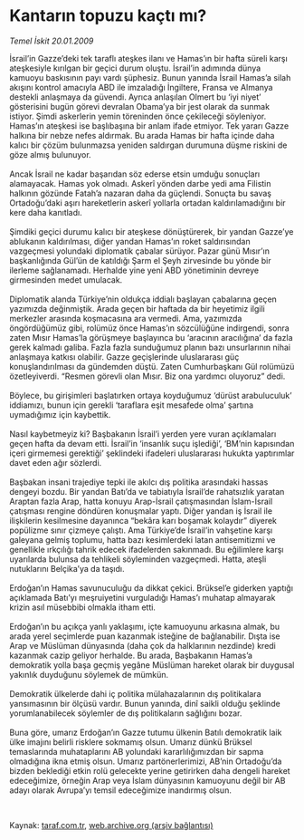 # Kantarın topuzu kaçtı mı?

*Temel İskit 20.01.2009*

<div class="taraf_structure_2col_1zq">
<div class="margen_n">



 <p>İsrail’in Gazze’deki tek taraflı ateşkes ilanı ve Hamas’ın bir hafta süreli karşı ateşkesiyle kırılgan bir geçici durum oluştu. İsrail’in adımında dünya kamuoyu baskısının payı vardı şüphesiz. Bunun yanında İsrail Hamas’a silah akışını kontrol amacıyla ABD ile imzaladığı İngiltere, Fransa ve Almanya destekli anlaşmaya da güvendi. Ayrıca anlaşılan Olmert bu ‘iyi niyet’ gösterisini bugün görevi devralan Obama’ya bir jest olarak da sunmak istiyor. Şimdi askerlerin yemin töreninden önce çekileceği söyleniyor. Hamas’ın ateşkesi ise başlıbaşına bir anlam ifade etmiyor. Tek yararı Gazze halkına bir nebze nefes aldırmak. Bu arada Hamas bir hafta içinde daha kalıcı bir çözüm bulunmazsa yeniden saldırgan durumuna düşme riskini de göze almış bulunuyor. <br/><br/>Ancak İsrail ne kadar başarıdan söz ederse etsin umduğu sonuçları alamayacak. Hamas yok olmadı. Askerî yönden darbe yedi ama Filistin halkının gözünde Fatah’a nazaran daha da güçlendi. Sonuçta bu savaş Ortadoğu’daki aşırı hareketlerin askerî yollarla ortadan kaldırılamadığını bir kere daha kanıtladı. <br/><br/>Şimdiki geçici durumu kalıcı bir ateşkese dönüştürerek, bir yandan Gazze’ye ablukanın kaldırılması, diğer yandan Hamas’ın roket saldırısından vazgeçmesi yolundaki diplomatik çabalar sürüyor. Pazar günü Mısır’ın başkanlığında Gül’ün de katıldığı Şarm el Şeyh zirvesinde bu yönde bir ilerleme sağlanamadı. Herhalde yine yeni ABD yönetiminin devreye girmesinden medet umulacak. <br/><br/>Diplomatik alanda Türkiye’nin oldukça iddialı başlayan çabalarına geçen yazımızda değinmiştik. Arada geçen bir haftada da bir heyetimiz ilgili merkezler arasında koşmacasına ara vermedi. Ama, yazımızda öngördüğümüz gibi, rolümüz önce Hamas’ın sözcülüğüne indirgendi, sonra zaten Mısır Hamas’la görüşmeye başlayınca bu ‘aracının aracılığına’ da fazla gerek kalmadı galiba. Fazla fazla sunduğumuz planın bazı unsurlarının nihai anlaşmaya katkısı olabilir. Gazze geçişlerinde uluslararası güç konuşlandırılması da gündemden düştü. Zaten Cumhurbaşkanı Gül rolümüzü özetleyiverdi. “Resmen görevli olan Mısır. Biz ona yardımcı oluyoruz” dedi. <br/><br/>Böylece, bu girişimleri başlatırken ortaya koyduğumuz ‘dürüst arabuluculuk’ iddiamızı, bunun için gerekli ‘taraflara eşit mesafede olma’ şartına uymadığımız için kaybettik. <br/><br/>Nasıl kaybetmeyiz ki? Başbakanın İsrail’i yerden yere vuran açıklamaları geçen hafta da devam etti. İsrail’in ‘insanlık suçu işlediği’, ‘BM’nin kapısından içeri girmemesi gerektiği’ şeklindeki ifadeleri uluslararası hukukta yaptırımlar davet eden ağır sözlerdi. <br/><br/>Başbakan insani trajediye tepki ile akılcı dış politika arasındaki hassas dengeyi bozdu. Bir yandan Batı’da ve tabiatıyla İsrail’de rahatsızlık yaratan Araptan fazla Arap, hatta konuyu Arap-İsrail çatışmasından İslam-İsrail çatışması rengine döndüren konuşmalar yaptı. Diğer yandan iş İsrail ile ilişkilerin kesilmesine dayanınca “bekâra karı boşamak kolaydır” diyerek popülizme sınır çizmeye çalıştı. Ama Türkiye’de İsrail’in vahşetine karşı galeyana gelmiş toplumu, hatta bazı kesimlerdeki latan antisemitizmi ve genellikle ırkçılığı tahrik edecek ifadelerden sakınmadı. Bu eğilimlere karşı uyarılarda bulunsa da tehlikeli söyleminden vazgeçmedi. Hatta, ateşli nutuklarını Belçika’ya da taşıdı. <br/><br/>Erdoğan’ın Hamas savunuculuğu da dikkat çekici. Brüksel’e giderken yaptığı açıklamada Batı’yı meşruiyetini vurguladığı Hamas’ı muhatap almayarak krizin asıl müsebbibi olmakla itham etti. <br/><br/>Erdoğan’ın bu açıkça yanlı yaklaşımı, içte kamuoyunu arkasına almak, bu arada yerel seçimlerde puan kazanmak isteğine de bağlanabilir. Dışta ise Arap ve Müslüman dünyasında (daha çok da halklarının nezdinde) kredi kazanmak cazip geliyor herhalde. Bu arada, Başbakanın Hamas’a demokratik yolla başa geçmiş yegâne Müslüman hareket olarak bir duygusal yakınlık duyduğunu söylemek de mümkün. <br/><br/>Demokratik ülkelerde dahi iç politika mülahazalarının dış politikalara yansımasının bir ölçüsü vardır. Bunun yanında, dinî saikli olduğu şeklinde yorumlanabilecek söylemler de dış politikaların sağlığını bozar. <br/><br/>Buna göre, umarız Erdoğan’ın Gazze tutumu ülkenin Batılı demokratik laik ülke imajını belirli risklere sokmamış olsun. Umarız dünkü Brüksel temaslarında muhataplarını AB yolundaki kararlılığımızdan bir sapma olmadığına ikna etmiş olsun. Umarız partönerlerimizi, AB’nin Ortadoğu’da bizden beklediği etkin rolü gelecekte yerine getirirken daha dengeli hareket edeceğimize, örneğin Arap veya İslam dünyasının kamuoyunu değil bir AB adayı olarak Avrupa’yı temsil edeceğimize inandırmış olsun.</p>

<br/>


<div id="taraf_not">
</div>

</div>


</div>

Kaynak: [taraf.com.tr](http://www.taraf.com.tr:80/makale/3626.htm), [web.archive.org (arşiv bağlantısı)](http://web.archive.org/web/20090519063505/http://www.taraf.com.tr:80/makale/3626.htm)

